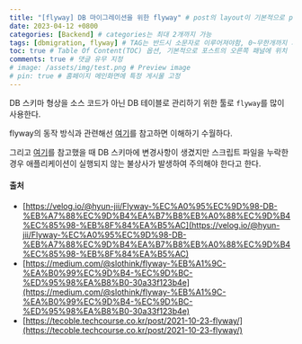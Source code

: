 ```yaml
---
title: "[flyway] DB 마이그레이션을 위한 flyway" # post의 layout이 기본적으로 post로 설정되어있어서 Front Matter에 따로 layout변수를 만들어 주지 않아도 됨
date: 2023-04-12 +0800
categories: [Backend] # categories는 최대 2개까지 가능
tags: [dbmigration, flyway] # TAG는 반드시 소문자로 이루어져야함, 0~무한개까지 지정 가능
toc: true # Table Of Content(TOC) 옵션, 기본적으로 포스트의 오른쪽 패널에 위치
comments: true # 댓글 유무 지정
# image: /assets/img/test.png # Preview image
# pin: true # 홈페이지 메인화면에 특정 게시물 고정
---
```


DB 스키마 형상을 소스 코드가 아닌 DB 테이블로 관리하기 위한 툴로 `flyway`를 많이 사용한다.

flyway의 동작 방식과 관련해선 [여기](https://velog.io/@hyun-jii/Flyway-%EC%A0%95%EC%9D%98-DB-%EB%A7%88%EC%9D%B4%EA%B7%B8%EB%A0%88%EC%9D%B4%EC%85%98-%EB%8F%84%EA%B5%AC)를 참고하면 이해하기 수월하다.


그리고 [여기](https://tecoble.techcourse.co.kr/post/2021-10-23-flyway/)를 참고했을 때 DB 스키마에 변경사항이 생겼지만 스크립트 파일을 누락한 경우 애플리케이션이 실행되지 않는 불상사가 발생하여 주의해야 한다고 한다.

#### 출처
- [https://velog.io/@hyun-jii/Flyway-%EC%A0%95%EC%9D%98-DB-%EB%A7%88%EC%9D%B4%EA%B7%B8%EB%A0%88%EC%9D%B4%EC%85%98-%EB%8F%84%EA%B5%AC](https://velog.io/@hyun-jii/Flyway-%EC%A0%95%EC%9D%98-DB-%EB%A7%88%EC%9D%B4%EA%B7%B8%EB%A0%88%EC%9D%B4%EC%85%98-%EB%8F%84%EA%B5%AC)
- [https://medium.com/@slothink/flyway-%EB%A1%9C-%EA%B0%99%EC%9D%B4-%EC%9D%BC-%ED%95%98%EA%B8%B0-30a33f123b4e](https://medium.com/@slothink/flyway-%EB%A1%9C-%EA%B0%99%EC%9D%B4-%EC%9D%BC-%ED%95%98%EA%B8%B0-30a33f123b4e)
- [https://tecoble.techcourse.co.kr/post/2021-10-23-flyway/](https://tecoble.techcourse.co.kr/post/2021-10-23-flyway/)
